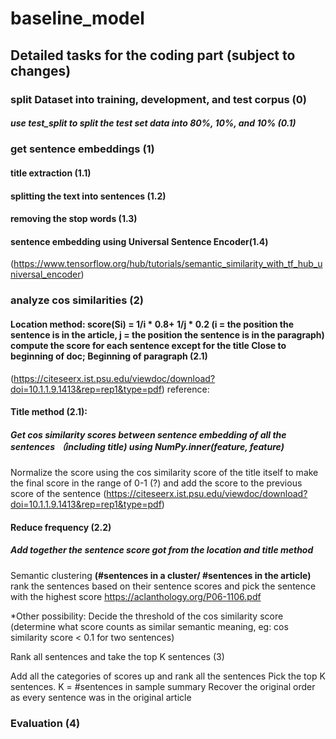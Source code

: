 # baseline_model
## Detailed tasks for the coding part (subject to changes)

### split Dataset into training, development, and test corpus (0)

##### use test_split to split the test set data into 80%, 10%, and 10% (0.1)

### get sentence embeddings (1)

#### title extraction (1.1)
#### splitting the text into sentences (1.2)
#### removing the stop words (1.3)
#### sentence embedding using Universal Sentence Encoder(1.4)
(https://www.tensorflow.org/hub/tutorials/semantic_similarity_with_tf_hub_universal_encoder)

### analyze cos similarities (2)

#### Location method: <strong>score(Si) = 1/i * 0.8+ 1/j * 0.2 </strong>  (i = the position the sentence is in the article, j = the position the sentence is in the paragraph) compute the score for each sentence except for the title  Close to beginning of doc; Beginning of paragraph (2.1) 
(https://citeseerx.ist.psu.edu/viewdoc/download?doi=10.1.1.9.1413&rep=rep1&type=pdf)
reference:

   
#### Title method (2.1): 
##### Get cos similarity scores between sentence embedding of all the sentences （including title) using <strong>NumPy.inner(feature, feature)</strong>
Normalize the score using the cos similarity score of the title itself to make the final score in the range of 0-1 (?) and add the score to the previous score of the sentence
(https://citeseerx.ist.psu.edu/viewdoc/download?doi=10.1.1.9.1413&rep=rep1&type=pdf)

#### Reduce frequency (2.2)
##### Add together the sentence score got from the location and title method
Semantic clustering
<strong>(#sentences in a cluster/ #sentences in the article)</strong>
rank the sentences based on their sentence scores and pick the sentence with the highest score
https://aclanthology.org/P06-1106.pdf

*Other possibility: Decide the threshold of the cos similarity score (determine what score counts as similar semantic meaning, eg: cos similarity score < 0.1 for two sentences)

Rank all sentences and take the top K sentences (3)

Add all the categories of scores up and rank all the sentences
Pick the top K sentences. K = #sentences in sample summary
Recover the original order as every sentence was in the original article

### Evaluation (4)
